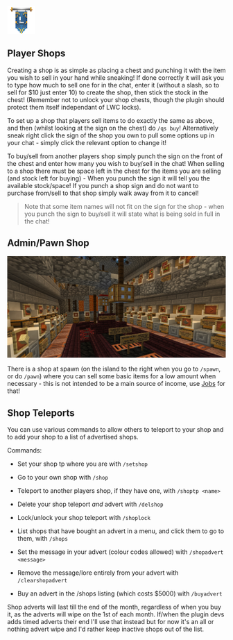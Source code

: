 ![ribbon](L-ribbon.png) 

## Player Shops

Creating a shop is as simple as placing a chest and punching it with the item you wish to sell in your hand while sneaking!
If done correctly it will ask you to type how much to sell one for in the chat, enter it (without a slash, so to sell for $10 just enter 10) to create the shop, then stick the stock in the chest! (Remember not to unlock your shop chests, though the plugin should protect them itself independant of LWC locks).

To set up a shop that players sell items to do exactly the same as above, and then (whilst looking at the sign on the chest) do `/qs buy`! Alternatively sneak right click the sign of the shop you own to pull some options up in your chat - simply click the relevant option to change it!

To buy/sell from another players shop simply punch the sign on the front of the chest and enter how many you wish to buy/sell in the chat! When selling to a shop there must be space left in the chest for the items you are selling (and stock left for buying) - When you punch the sign it will tell you the available stock/space!
If you punch a shop sign and do not want to purchase from/sell to that shop simply walk away from it to cancel!

>Note that some item names will not fit on the sign for the shop - when you punch the sign to buy/sell it will state what is being sold in full in the chat!

## Admin/Pawn Shop

![admin](images/ashop.jpg)

There is a shop at spawn (on the island to the right when you go to `/spawn`, or do `/pawn`) where you can sell some basic items for a low amount when necessary - this is not intended to be a main source of income, use [Jobs](money.md) for that!


## Shop Teleports

You can use various commands to allow others to teleport to your shop and to add your shop to a list of advertised shops.

Commands:
- Set your shop tp where you are with `/setshop`
- Go to your own shop with `/shop`
- Teleport to another players shop, if they have one, with `/shoptp <name>`
- Delete your shop teleport *and* advert with `/delshop`
- Lock/unlock your shop teleport with `/shoplock`

- List shops that have bought an advert in a menu, and click them to go to them, with `/shops`
- Set the message in your advert (colour codes allowed) with `/shopadvert <message>`
- Remove the message/lore entirely from your advert with `/clearshopadvert`
- Buy an advert in the /shops listing (which costs $5000) with `/buyadvert`

Shop adverts will last till the end of the month, regardless of when you buy it, as the adverts will wipe on the 1st of each month. If/when the plugin devs adds timed adverts their end I'll use that instead but for now it's an all or nothing advert wipe and I'd rather keep inactive shops out of the list.
